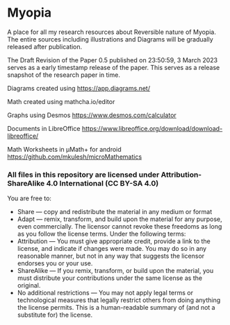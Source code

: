 # Myopia
A place for all my research resources about Reversible nature of Myopia.
The entire sources including illustrations and Diagrams will be gradually released after publication.

The Draft Revision of the Paper 0.5 published on 23:50:59, 3 March 2023 serves as a early timestamp release of the paper.
This serves as a release snapshot of the research paper in time.


Diagrams created using https://app.diagrams.net/

Math created using mathcha.io/editor

Graphs using Desmos https://www.desmos.com/calculator

Documents in LibreOffice https://www.libreoffice.org/download/download-libreoffice/

Math Worksheets in µMath+ for android https://github.com/mkulesh/microMathematics

### All files in this repository are licensed under Attribution-ShareAlike 4.0 International (CC BY-SA 4.0)
You are free to:
* Share — copy and redistribute the material in any medium or format
* Adapt — remix, transform, and build upon the material for any purpose, even commercially.
The licensor cannot revoke these freedoms as long as you follow the license terms.
Under the following terms:
* Attribution — You must give appropriate credit, provide a link to the license, and indicate if changes were made. You may do so in any reasonable manner, but not in any way that suggests the licensor endorses you or your use.
* ShareAlike — If you remix, transform, or build upon the material, you must distribute your contributions under the same license as the original.
* No additional restrictions — You may not apply legal terms or technological measures that legally restrict others from doing anything the license permits.
This is a human-readable summary of (and not a substitute for) the license.
